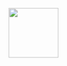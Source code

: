 <p align="center"><img width="100" src="https://photos.google.com/search/_tra_/photo/AF1QipP0oWSubZ_QtZI7nnvUX3D793jpb40zLpCluguF" /></p>
